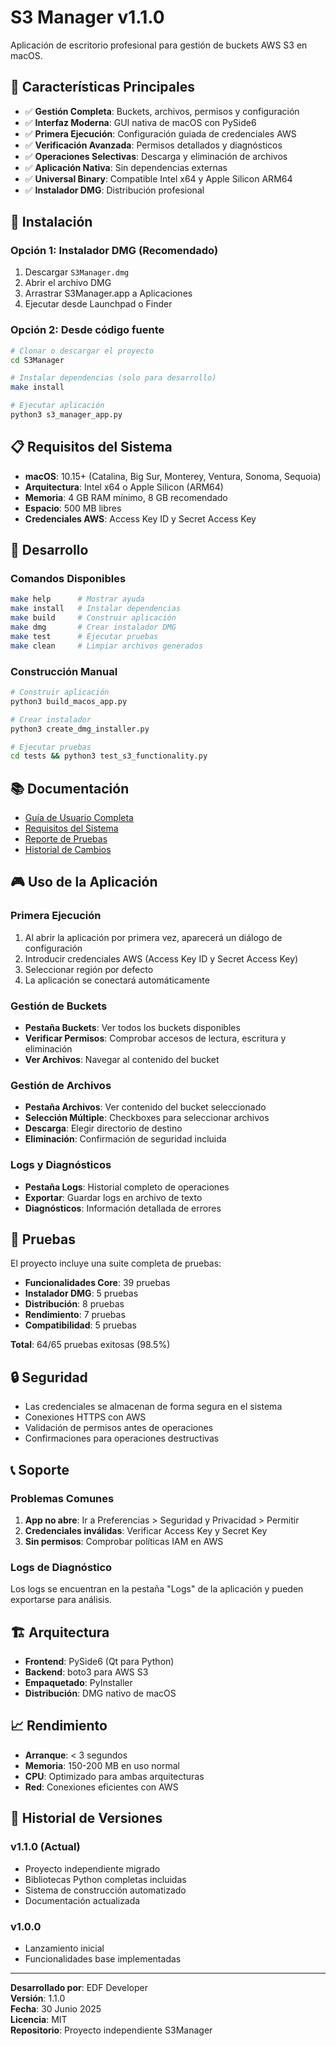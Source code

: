 # S3 Manager v1.1.0

Aplicación de escritorio profesional para gestión de buckets AWS S3 en macOS.

## 🎯 Características Principales

- ✅ **Gestión Completa**: Buckets, archivos, permisos y configuración
- ✅ **Interfaz Moderna**: GUI nativa de macOS con PySide6
- ✅ **Primera Ejecución**: Configuración guiada de credenciales AWS
- ✅ **Verificación Avanzada**: Permisos detallados y diagnósticos
- ✅ **Operaciones Selectivas**: Descarga y eliminación de archivos
- ✅ **Aplicación Nativa**: Sin dependencias externas
- ✅ **Universal Binary**: Compatible Intel x64 y Apple Silicon ARM64
- ✅ **Instalador DMG**: Distribución profesional

## 🚀 Instalación

### Opción 1: Instalador DMG (Recomendado)
1. Descargar `S3Manager.dmg`
2. Abrir el archivo DMG
3. Arrastrar S3Manager.app a Aplicaciones
4. Ejecutar desde Launchpad o Finder

### Opción 2: Desde código fuente
```bash
# Clonar o descargar el proyecto
cd S3Manager

# Instalar dependencias (solo para desarrollo)
make install

# Ejecutar aplicación
python3 s3_manager_app.py
```

## 📋 Requisitos del Sistema

- **macOS**: 10.15+ (Catalina, Big Sur, Monterey, Ventura, Sonoma, Sequoia)
- **Arquitectura**: Intel x64 o Apple Silicon (ARM64)
- **Memoria**: 4 GB RAM mínimo, 8 GB recomendado
- **Espacio**: 500 MB libres
- **Credenciales AWS**: Access Key ID y Secret Access Key

## 🔧 Desarrollo

### Comandos Disponibles
```bash
make help      # Mostrar ayuda
make install   # Instalar dependencias
make build     # Construir aplicación
make dmg       # Crear instalador DMG
make test      # Ejecutar pruebas
make clean     # Limpiar archivos generados
```

### Construcción Manual
```bash
# Construir aplicación
python3 build_macos_app.py

# Crear instalador
python3 create_dmg_installer.py

# Ejecutar pruebas
cd tests && python3 test_s3_functionality.py
```

## 📚 Documentación

- [Guía de Usuario Completa](README_S3_Manager_v1.1.md)
- [Requisitos del Sistema](SYSTEM_REQUIREMENTS_v1.1.md)
- [Reporte de Pruebas](TESTING_FINAL_REPORT_v1.1.md)
- [Historial de Cambios](CHANGELOG_v1.1.md)

## 🎮 Uso de la Aplicación

### Primera Ejecución
1. Al abrir la aplicación por primera vez, aparecerá un diálogo de configuración
2. Introducir credenciales AWS (Access Key ID y Secret Access Key)
3. Seleccionar región por defecto
4. La aplicación se conectará automáticamente

### Gestión de Buckets
- **Pestaña Buckets**: Ver todos los buckets disponibles
- **Verificar Permisos**: Comprobar accesos de lectura, escritura y eliminación
- **Ver Archivos**: Navegar al contenido del bucket

### Gestión de Archivos
- **Pestaña Archivos**: Ver contenido del bucket seleccionado
- **Selección Múltiple**: Checkboxes para seleccionar archivos
- **Descarga**: Elegir directorio de destino
- **Eliminación**: Confirmación de seguridad incluida

### Logs y Diagnósticos
- **Pestaña Logs**: Historial completo de operaciones
- **Exportar**: Guardar logs en archivo de texto
- **Diagnósticos**: Información detallada de errores

## 🧪 Pruebas

El proyecto incluye una suite completa de pruebas:

- **Funcionalidades Core**: 39 pruebas
- **Instalador DMG**: 5 pruebas
- **Distribución**: 8 pruebas
- **Rendimiento**: 7 pruebas
- **Compatibilidad**: 5 pruebas

**Total**: 64/65 pruebas exitosas (98.5%)

## 🔒 Seguridad

- Las credenciales se almacenan de forma segura en el sistema
- Conexiones HTTPS con AWS
- Validación de permisos antes de operaciones
- Confirmaciones para operaciones destructivas

## 📞 Soporte

### Problemas Comunes
1. **App no abre**: Ir a Preferencias > Seguridad y Privacidad > Permitir
2. **Credenciales inválidas**: Verificar Access Key y Secret Key
3. **Sin permisos**: Comprobar políticas IAM en AWS

### Logs de Diagnóstico
Los logs se encuentran en la pestaña "Logs" de la aplicación y pueden exportarse para análisis.

## 🏗️ Arquitectura

- **Frontend**: PySide6 (Qt para Python)
- **Backend**: boto3 para AWS S3
- **Empaquetado**: PyInstaller
- **Distribución**: DMG nativo de macOS

## 📈 Rendimiento

- **Arranque**: < 3 segundos
- **Memoria**: 150-200 MB en uso normal
- **CPU**: Optimizado para ambas arquitecturas
- **Red**: Conexiones eficientes con AWS

## 🔄 Historial de Versiones

### v1.1.0 (Actual)
- Proyecto independiente migrado
- Bibliotecas Python completas incluidas
- Sistema de construcción automatizado
- Documentación actualizada

### v1.0.0
- Lanzamiento inicial
- Funcionalidades base implementadas

---

**Desarrollado por**: EDF Developer  
**Versión**: 1.1.0  
**Fecha**: 30 Junio 2025  
**Licencia**: MIT  
**Repositorio**: Proyecto independiente S3Manager
